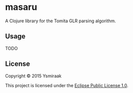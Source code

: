 # masaru

A Clojure library for the Tomita GLR parsing algorithm.

## Usage

TODO

## License

Copyright &copy; 2015 Ysmiraak

This project is licensed under the [Eclipse Public License 1.0][license].

[license]: http://www.eclipse.org/legal/epl-v10.html
